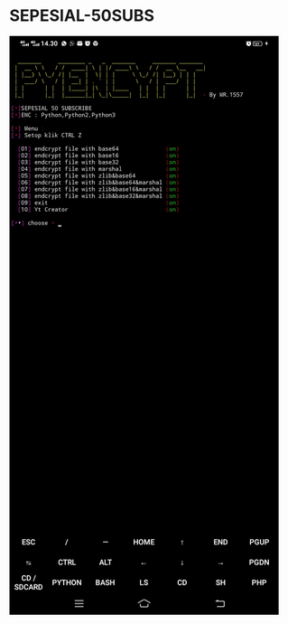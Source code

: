 # SEPESIAL-50SUBS
![Aldi098](https://github.com/Aldi098/SEPESIAL-50SUBS/blob/main/Screenshot_20210922_143011.jpg)

